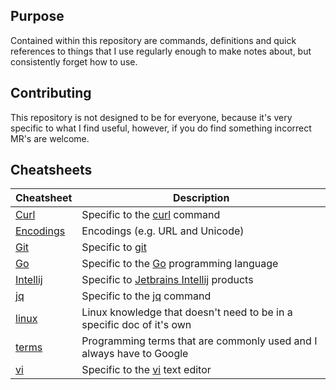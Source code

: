 ## Purpose

Contained within this repository are commands, definitions and quick references to things that I use regularly enough to make notes about, but consistently forget how to use. 

## Contributing

This repository is not designed to be for everyone, because it's very specific to what I find useful, however, if you do find something incorrect MR's are welcome.

## Cheatsheets

| Cheatsheet | Description
|-|-|
| [Curl](./curl.md) | Specific to the [curl](https://curl.haxx.se/) command |
| [Encodings](./encodings.md) | Encodings (e.g. URL and Unicode) |
| [Git](./git.md) | Specific to [git](https://git-scm.com/) |
| [Go](./go.md) | Specific to the [Go](https://golang.org/) programming language | 
| [Intellij](./intellij.md) | Specific to [Jetbrains Intellij](https://www.jetbrains.com/idea/) products | 
| [jq](./jq.md) | Specific to the [jq](https://stedolan.github.io/jq/) command |
| [linux](./linux.md) | Linux knowledge that doesn't need to be in a specific doc of it's own |
| [terms](./terms.md) | Programming terms that are commonly used and I always have to Google |
| [vi](./vi.md) | Specific to the [vi](https://en.wikipedia.org/wiki/Vi) text editor |
